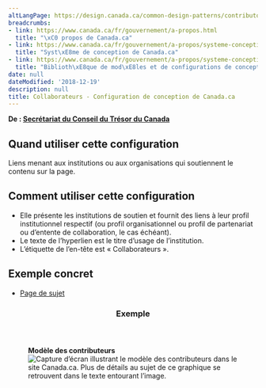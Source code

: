 ```yaml
---
altLangPage: https://design.canada.ca/common-design-patterns/contributors.html
breadcrumbs:
- link: https://www.canada.ca/fr/gouvernement/a-propos.html
  title: "\xC0 propos de Canada.ca"
- link: https://www.canada.ca/fr/gouvernement/a-propos/systeme-conception.html
  title: "Syst\xE8me de conception de Canada.ca"
- link: https://www.canada.ca/fr/gouvernement/a-propos/systeme-conception/bibliotheque-modeles.html
  title: "Biblioth\xE8que de mod\xE8les et de configurations de conception"
date: null
dateModified: '2018-12-19'
description: null
title: Collaborateurs - Configuration de conception de Canada.ca
---
```



<p class="gc-byline">
 <strong>
  De :
  <a href="https://www.canada.ca/fr/secretariat-conseil-tresor.html">
   Secrétariat du Conseil du Trésor du Canada
  </a>
 </strong>
</p>

<section>
 <section>
  <h2>
   Quand utiliser cette configuration
  </h2>
  <p>
   Liens menant aux institutions ou aux organisations qui soutiennent le contenu sur la page.
  </p>
 </section>
 <section>
  <h2>
   Comment utiliser cette configuration
  </h2>
  <ul>
   <li>
    Elle présente les institutions de soutien et fournit des liens à leur profil institutionnel respectif (ou profil organisationnel ou profil de partenariat ou d’entente de collaboration, le cas échéant).
   </li>
   <li>
    Le texte de l’hyperlien est le titre d’usage de l’institution.
   </li>
   <li>
    L’étiquette de l’en-tête est « Collaborateurs ».
   </li>
  </ul>
 </section>
 <section>
  <h2>
   Exemple concret
  </h2>
  <ul>
   <li>
    <a href="https://wet-boew.github.io/themes-dist/GCWeb/topic-fr.html">
     Page de sujet
    </a>
   </li>
  </ul>
 </section>
 <section class="panel panel-primary">
  <header class="panel-heading">
   <h3 class="panel-title">
    Exemple
   </h3>
  </header>
  <div class="panel-body">
   <figure class="mrgn-bttm-sm">
    <figcaption class="text-center">
     <b>
      Modèle des contributeurs
     </b>
    </figcaption>
    <img alt="Capture d’écran illustrant le modèle des contributeurs dans le site Canada.ca. Plus de détails au sujet de ce graphique se retrouvent dans le texte entourant l’image." class="img-responsive center-block" src="https://www.canada.ca/content/dam/tbs-sct/images/government-communications/canada-content-style-guide/contributors-pattern-fra.jpg"/>
   </figure>
  </div>
 </section>
</section>




